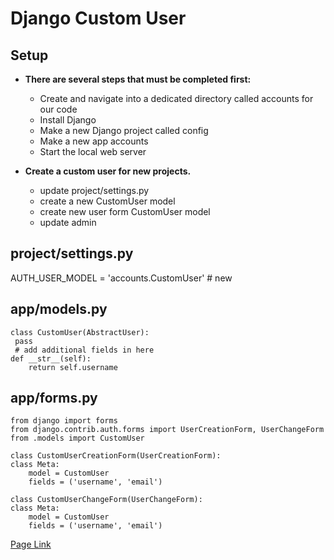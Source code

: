 # Django Custom User
## Setup
- **There are several steps that must be completed first:**<br>
     - Create and navigate into a dedicated directory called accounts for our code
     - Install Django
     - Make a new Django project called config
     - Make a new app accounts
     - Start the local web server
     
- **Create a custom user for new projects.**
     - update project/settings.py
     - create a new CustomUser model
     - create new user form CustomUser model
     - update admin

## project/settings.py
AUTH_USER_MODEL = 'accounts.CustomUser' # new

## app/models.py
```
class CustomUser(AbstractUser):
 pass 
 # add additional fields in here
def __str__(self):
    return self.username
```    
## app/forms.py
```
from django import forms 
from django.contrib.auth.forms import UserCreationForm, UserChangeForm 
from .models import CustomUser

class CustomUserCreationForm(UserCreationForm):
class Meta:
    model = CustomUser
    fields = ('username', 'email')
     
class CustomUserChangeForm(UserChangeForm):
class Meta:
    model = CustomUser
    fields = ('username', 'email')
```
[Page Link](https://learndjango.com/tutorials/django-custom-user-model)

